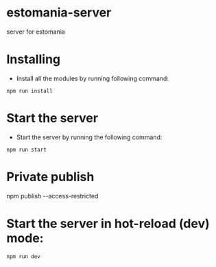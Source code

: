 # estomania-server
server for estomania

# Installing
- Install all the modules by running following command:

`npm run install`

# Start the server
- Start the server by running the following command:

`npm run start`

# Private publish

npm publish --access-restricted

# Start the server in hot-reload (dev) mode:

`npm run dev`
